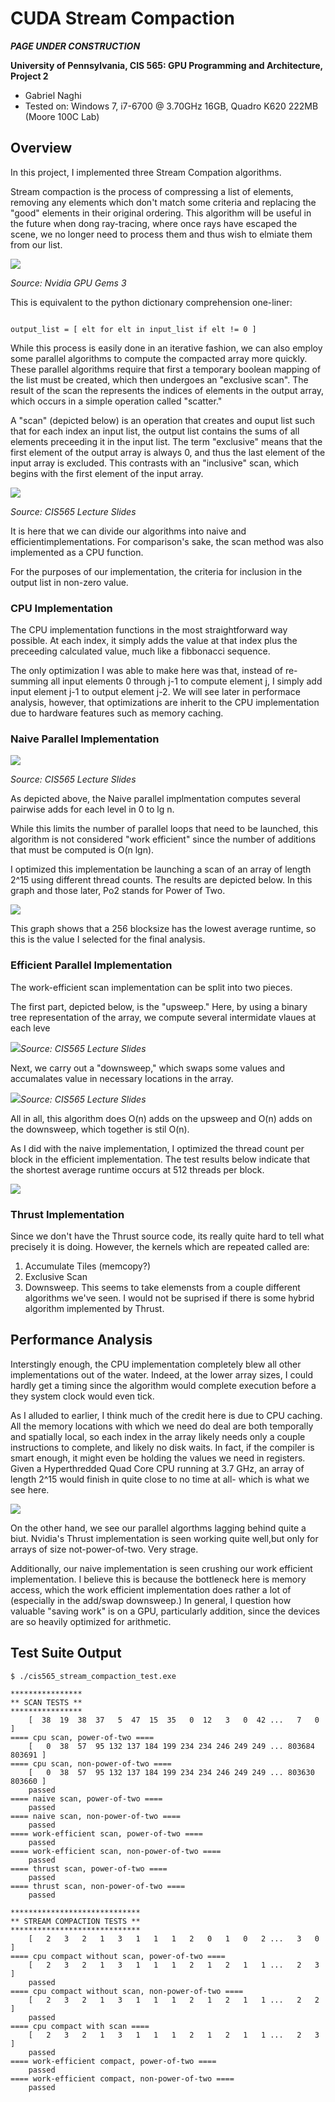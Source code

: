 CUDA Stream Compaction
======================

***PAGE UNDER CONSTRUCTION***

**University of Pennsylvania, CIS 565: GPU Programming and Architecture, Project 2**

* Gabriel Naghi
* Tested on: Windows 7, i7-6700 @ 3.70GHz 16GB, Quadro K620 222MB (Moore 100C Lab)

## Overview

In this project, I implemented three Stream Compation algorithms.

Stream compaction is the process of compressing a list of elements, removing any elements 
which don't match some criteria and replacing the "good" elements in their original ordering. 
This algorithm will be useful in the future when dong ray-tracing, where once rays have escaped 
the scene, we no longer need to process them and thus wish to elmiate them from our list.

![](images/stream_compaction.jpg)

*Source: Nvidia GPU Gems 3*

This is equivalent to the python dictionary comprehension one-liner:

~~~

output_list = [ elt for elt in input_list if elt != 0 ]

~~~

While this process is easily done in an iterative fashion, we can also employ some parallel algorithms 
to compute the compacted array more quickly. These parallel algorithms require that first a temporary boolean 
mapping of the list must be created, which then undergoes an "exclusive scan". The result of the scan the represents the indices of elements in the output array, which occurs in a simple operation called "scatter."

A "scan" (depicted below) is an operation that creates and ouput list such that for each index an input list, the output list 
contains the sums of all elements preceeding it in the input list. The term "exclusive" means that the first 
element of the output array is always 0, and thus the last element of the input array is excluded. This contrasts 
with an "inclusive" scan, which begins with the first element of the input array.

![](images/scan.tiff)

*Source: CIS565 Lecture Slides*

It is here that we can divide our algorithms into naive and efficientimplementations. For comparison's sake, 
the scan method was also implemented as a CPU function.

For the purposes of our implementation, the criteria for inclusion in the output list in non-zero value.

### CPU Implementation

The CPU implementation functions in the most straightforward way possible. At each index, it simply adds the value at that index plus the preceeding calculated value, much like a fibbonacci sequence. 

The only optimization I was able to make here was that, instead of re-summing all input elements 0 through j-1 to compute 
element j, I simply add input element j-1 to output element j-2. We will see later in performace analysis, however, that
optimizations are inherit to the CPU implementation due to hardware features such as memory caching. 


### Naive Parallel Implementation

![](images/naive_parallel.tiff)

*Source: CIS565 Lecture Slides*

As depicted above, the Naive parallel implmentation computes several pairwise adds for each level in 0 to lg n. 

While this limits the number of parallel loops that need to be launched, this algorithm is not considered "work efficient" since the number of additions that must be computed is O(n lgn). 

I optimized this implementation be launching a scan of an array of length 2^15 using different thread counts. The results are depicted below. In this graph and those later, Po2 stands for Power of Two. 

![](images/naive_blocksize.png)

This graph shows that a 256 blocksize has the lowest average runtime, so this is the value I selected for the final analysis. 

### Efficient Parallel Implementation 

The work-efficient scan implementation can be split into two pieces. 

The first part, depicted below, is the "upsweep." Here, by using a binary tree representation of the array, we compute several intermidate vlaues at each leve

![](images/efficient_parallel_upsweep.tiff)*Source: CIS565 Lecture Slides*

Next, we carry out a "downsweep," which swaps some values and accumalates value in necessary locations in the array. 

![](images/efficient_parallel_downsweep.tiff)*Source: CIS565 Lecture Slides*

All in all, this algorithm does O(n) adds on the upsweep and O(n) adds on the downsweep, which together is stil O(n). 

As I did with the naive implementation, I optimized the thread count per block in the efficient implementation. The test results below indicate that the shortest average runtime occurs at 512 threads per block. 

![](images/efficient_blocksize.png)

### Thrust Implementation 

Since we don't have the Thrust source code, its really quite hard to tell what precisely it is doing. However, the kernels which are repeated called are:
1. Accumulate Tiles (memcopy?)
2. Exclusive Scan
3. Downsweep. This seems to take elemensts from a couple different algorithms we've seen. I would not be suprised if there is some hybrid algorithm implemented by Thrust. 

## Performance Analysis
Interstingly enough, the CPU implementation completely blew all other implementations out of the water. Indeed, at the lower array sizes, I could hardly get a timing since the algorithm would complete execution before a they system clock would even tick. 

As I alluded to earlier, I think much of the credit here is due to CPU caching. All the memory locations with which we need do deal are both temporally and spatially local, so each index in the array likely needs only a couple instructions to complete, and likely no disk waits. In fact, if the compiler is smart enough, it might even be holding the values we need in registers. Given a Hyperthredded Quad Core CPU running at 3.7 GHz, an array of length 2^15 would finish in quite close to no time at all- which is what we see here.

![](images/scan_times.png)

On the other hand, we see our parallel algorthms lagging behind quite a biut. Nvidia's Thrust implementation is seen working quite well,but only for arrays of size not-power-of-two. Very strage. 

Additionally, our naive implementation is seen crushing our work efficient implementation. I believe this is because the bottleneck here is memory access, which the work efficient implementation does rather a lot of (especially in the add/swap downsweep.) In general, I question how valuable "saving work" is on a GPU, particularly addition, since the devices are so heavily optimized for arithmetic.

## Test Suite Output
~~~
$ ./cis565_stream_compaction_test.exe

****************
** SCAN TESTS **
****************
    [  38  19  38  37   5  47  15  35   0  12   3   0  42 ...   7   0 ]
==== cpu scan, power-of-two ====
    [   0  38  57  95 132 137 184 199 234 234 246 249 249 ... 803684 803691 ]
==== cpu scan, non-power-of-two ====
    [   0  38  57  95 132 137 184 199 234 234 246 249 249 ... 803630 803660 ]
    passed
==== naive scan, power-of-two ====
    passed
==== naive scan, non-power-of-two ====
    passed
==== work-efficient scan, power-of-two ====
    passed
==== work-efficient scan, non-power-of-two ====
    passed
==== thrust scan, power-of-two ====
    passed
==== thrust scan, non-power-of-two ====
    passed

*****************************
** STREAM COMPACTION TESTS **
*****************************
    [   2   3   2   1   3   1   1   1   2   0   1   0   2 ...   3   0 ]
==== cpu compact without scan, power-of-two ====
    [   2   3   2   1   3   1   1   1   2   1   2   1   1 ...   2   3 ]
    passed
==== cpu compact without scan, non-power-of-two ====
    [   2   3   2   1   3   1   1   1   2   1   2   1   1 ...   2   2 ]
    passed
==== cpu compact with scan ====
    [   2   3   2   1   3   1   1   1   2   1   2   1   1 ...   2   3 ]
    passed
==== work-efficient compact, power-of-two ====
    passed
==== work-efficient compact, non-power-of-two ====
    passed
~~~
